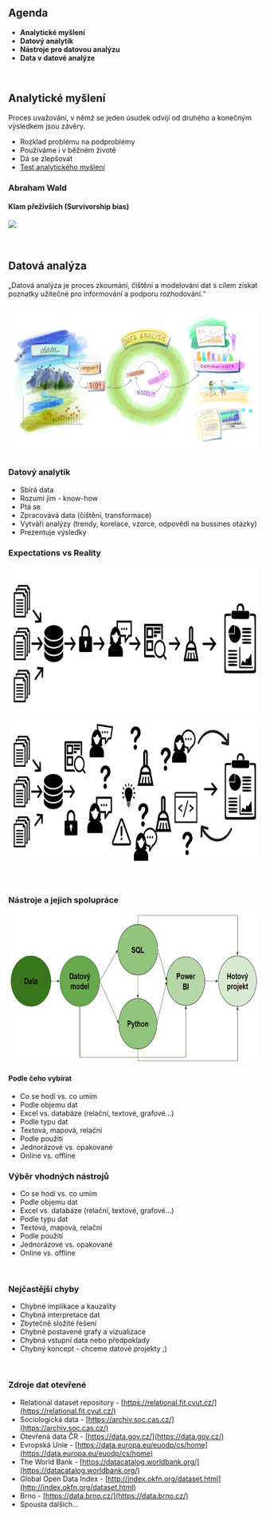 ## Agenda
- **Analytické myšlení**
- **Datový analytik**
- **Nástroje pro datovou analýzu**
- **Data v datové analýze**

<p>&nbsp;</p>

## Analytické myšlení

Proces uvažování, v němž se jeden úsudek odvíjí od druhého a konečným výsledkem jsou závěry.
- Rozklad problému na podproblémy
- Používáme i v běžném životě
- Dá se zlepšovat
- [Test analytického myšlení](https://temp.buchtic.net/Analyticke_mysleni.pdf)

### Abraham Wald
#### Klam přeživších (Survivorship bias)

<img src="https://upload.wikimedia.org/wikipedia/commons/thumb/b/b2/Survivorship-bias.svg/1280px-Survivorship-bias.svg.png?20221011173327" height ="500px">

<p>&nbsp;</p>

## Datová analýza

„Datová analýza je proces zkoumání, čištění a modelování dat s cílem získat poznatky užitečné pro informování a podporu rozhodování.“

<img src="https://github.com/mcvincekova/Data-Analysis-Fundamentals/blob/main/1_DataAnalysis/Images/data.png" height ="300px">

### Datový analytik

- Sbírá data
- Rozumí jim - know-how
- Ptá se
- Zpracovává data (čištění, transformace)
- Vytváří analýzy (trendy, korelace, vzorce, odpovědi na bussines otázky)
- Prezentuje výsledky

### Expectations vs Reality

<img src="https://github.com/mcvincekova/Data-Analysis-Fundamentals/blob/main/1_DataAnalysis/Images/proces1.png" height ="300px">

<img src="https://github.com/mcvincekova/Data-Analysis-Fundamentals/blob/main/1_DataAnalysis/Images/proces2.png" height ="300px">

<p>&nbsp;</p>

### Nástroje a jejich spolupráce

<img src="https://github.com/mcvincekova/Data-Analysis-Fundamentals/blob/main/1_DataAnalysis/Images/nastroje.png" height ="300px">

#### Podle čeho vybírat

- Co se hodí vs. co umím
- Podle objemu dat
- Excel vs. databáze (relační, textové, grafové…)
- Podle typu dat
- Textová, mapová, relační
- Podle použití
- Jednorázové vs. opakované
- Online vs. offline

### Výběr vhodných nástrojů
- Co se hodí vs. co umím
- Podle objemu dat
- Excel vs. databáze (relační, textové, grafové…)
- Podle typu dat
- Textová, mapová, relační
- Podle použití
- Jednorázové vs. opakované
- Online vs. offline

<p>&nbsp;</p>

### Nejčastější chyby

- Chybné implikace a kauzality
- Chybná interpretace dat
- Zbytečně složité řešení
- Chybně postavené grafy a vizualizace
- Chybná vstupní data nebo předpoklady
- Chybný koncept - chceme datové projekty ;)

<p>&nbsp;</p>

### Zdroje dat otevřené

- Relational dataset repository - [https://relational.fit.cvut.cz/](https://relational.fit.cvut.cz/)
- Sociologická data - [https://archiv.soc.cas.cz/](https://archiv.soc.cas.cz/)
- Otevřená data ČR - [https://data.gov.cz/](https://data.gov.cz/)
- Evropská Unie - [https://data.europa.eu/euodp/cs/home](https://data.europa.eu/euodp/cs/home)
- The World Bank - [https://datacatalog.worldbank.org/](https://datacatalog.worldbank.org/)
- Global Open Data Index - [http://index.okfn.org/dataset.html](http://index.okfn.org/dataset.html)
- Brno - [https://data.brno.cz/](https://data.brno.cz/)
- Spousta dalších...
